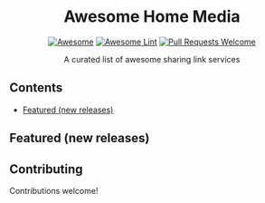 <div align="center">

<!-- title -->
# Awesome Home Media
<!--lint ignore no-dead-urls-->
[![Awesome](https://awesome.re/badge.svg)](https://awesome.re) 
[![Awesome Lint](https://github.com/KieranRobson/awesome-home-media/actions/workflows/Awesome%20Lint.yaml/badge.svg)](https://github.com/KieranRobson/awesome-home-media/actions/workflows/Awesome%20Lint.yaml)
[![Pull Requests Welcome](https://img.shields.io/badge/PRs-welcome-brightgreen.svg?style=flat-square)](https://github.com/KieranRobson/awesome-home-media/pulls)

<!-- subtitle -->

  
<!-- description -->
<p> A curated list of awesome sharing link services </p>
</div>

<!-- toc -->
## Contents
* [Featured (new releases)](#featured-new-releases)


<!-- START content -->
## Featured (new releases)

<!-- END CONTENT -->

## Contributing
Contributions welcome!
